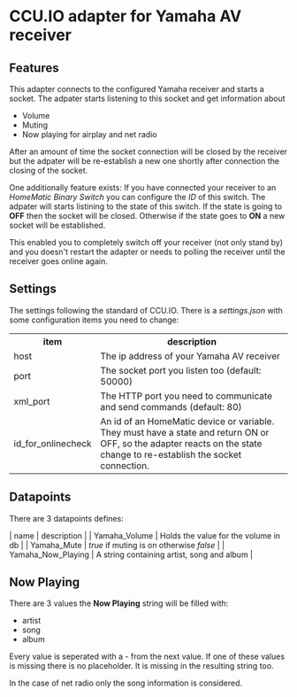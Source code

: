 CCU.IO adapter for Yamaha AV receiver
=========================================


Features
-----------------------------------------
This adapter connects to the configured Yamaha receiver and starts a socket. The adpater starts listening to this socket
and get information about
- Volume
- Muting
- Now playing for airplay and net radio

After an amount of time the socket connection will be closed by the receiver but the adpater will be re-establish a new
one shortly after connection the closing of the socket.

One additionally feature exists: If you have connected your receiver to an *HomeMatic Binary Switch* you can configure the
*ID* of this switch. The adpater will starts listining to the state of this switch. If the state is going to **OFF**  then the
socket will be closed. Otherwise if the state goes to **ON** a new socket will be established.

This enabled you to completely switch off your receiver (not only stand by) and you doesn't restart the adapter or needs
to polling the receiver until the receiver goes online again.



Settings
--------------

The settings following the standard of CCU.IO. There is a *settings.json* with some configuration items you need to change:

<table>
<tr>
<th>item</th>
<th>description</th>
</tr>
<tr>
<td>host</td>
<td> The ip address of your Yamaha AV receiver</td>
</tr>
<tr>
<td>port</td>
<td>The socket port you listen too (default: 50000)</td>
</tr>
<tr>
<td>xml_port</td>
<td>The HTTP port you need to communicate and send commands (default: 80)</td>
</tr>
<tr>
<td>id_for_onlinecheck</td>
<td>An id of an HomeMatic device or variable. They must have a state and return ON or OFF, so the adapter reacts on the state
change to re-establish the socket connection.</td>
</tr>
</table>


Datapoints
----------------------------------------------
There are 3 datapoints defines:

| name | description |
| Yamaha_Volume | Holds the value for the volume in db |
| Yamaha_Mute | *true* if muting is on otherwise *false* |
| Yamaha_Now_Playing | A string containing artist, song and album |


Now Playing
---------------------------------------------------
There are 3 values the **Now Playing** string will be filled with:
- artist
- song
- album

Every value is seperated with a - from the next value. If one of these values is missing there is no placeholder. It is
missing in the resulting string too.

In the case of net radio only the song information is considered.

